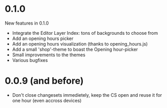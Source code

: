 

# 0.1.0

New features in 0.1.0

- Integrate the Editor Layer Index: tons of backgrounds to choose from
- Add an opening hours picker
- Add an opening hours visualization (thanks to opening_hours.js)
- Add a small 'shop'-theme to boast the Opening hour-picker
- Small improvements to the themes
- Various bugfixes


# 0.0.9 (and before)

- Don't close changesets immedietely, keep the CS open and reuse it for one hour (even accross devices)